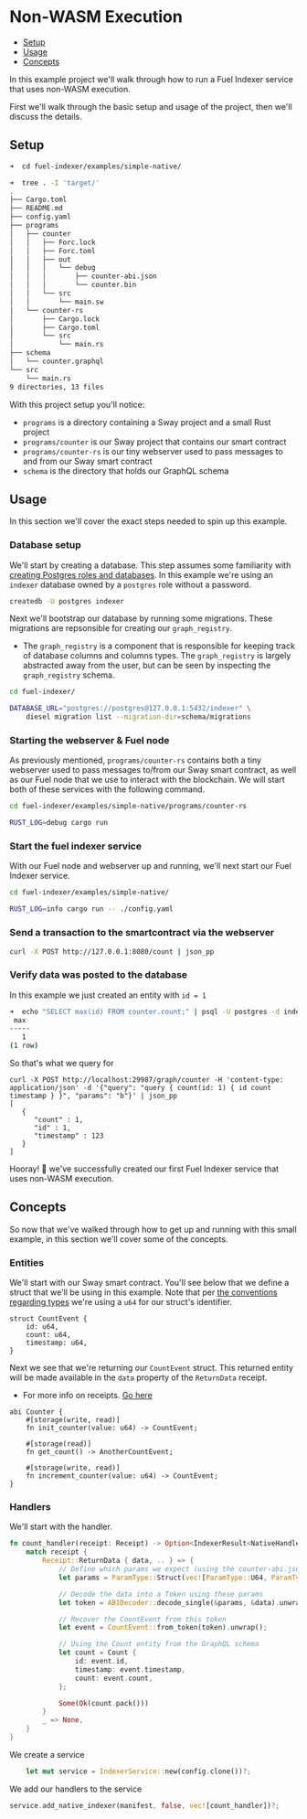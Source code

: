 <!--
IMPORTANT: This file uses a combination of markdown and HTML. Unfortunately
doesn't look like mdbook supports anchor links? Given this, anchor links
have been implemented in HTML. `markdown` lint will most certainly complain about it. 
 -->
# Non-WASM Execution

- <a href="#header-setup">Setup</a>
- <a href="#header-usage">Usage</a>
- <a href="#header-concepts">Concepts</a>

In this example project we'll walk through how to run a Fuel Indexer service that uses non-WASM execution.

First we'll walk through the basic setup and usage of the project, then we'll discuss the details.

<h2 id="header-usage">Setup</h2>

```bash
➜  cd fuel-indexer/examples/simple-native/

➜  tree . -I 'target/'
.
├── Cargo.toml
├── README.md
├── config.yaml
├── programs
│   ├── counter
│   │   ├── Forc.lock
│   │   ├── Forc.toml
│   │   ├── out
│   │   │   └── debug
│   │   │       ├── counter-abi.json
│   │   │       └── counter.bin
│   │   └── src
│   │       └── main.sw
│   └── counter-rs
│       ├── Cargo.lock
│       ├── Cargo.toml
│       └── src
│           └── main.rs
├── schema
│   └── counter.graphql
└── src
    └── main.rs
9 directories, 13 files
```

With this project setup you'll notice:
- `programs` is a directory containing a Sway project and a small Rust project
- `programs/counter` is our Sway project that contains our smart contract
- `programs/counter-rs` is our tiny webserver used to pass messages to and from our Sway smart contract 
- `schema` is the directory that holds our GraphQL schema

<h2 id="header-usage">Usage</h2>

In this section we'll cover the exact steps needed to spin up this example.

### Database setup

We'll start by creating a database. This step assumes some familiarity with [creating Postgres roles and databases](https://learn.coderslang.com/0120-databases-roles-and-tables-in-postgresql/). In this example we're using an `indexer` database owned by a `postgres` role without a password.

```bash
createdb -U postgres indexer
```

Next we'll bootstrap our database by running some migrations. These migrations are repsonsible for creating our `graph_registry`. 

- The `graph_registry` is a component that is responsible for keeping track of database columns and columns types. The `graph_registry` is largely abstracted away from the user, but can be seen by inspecting the `graph_registry` schema.

```bash
cd fuel-indexer/

DATABASE_URL="postgres://postgres@127.0.0.1:5432/indexer" \
    diesel migration list --migration-dir=schema/migrations
```

### Starting the webserver & Fuel node

As previously mentioned, `programs/counter-rs` contains both a tiny webserver used to pass messages to/from our Sway smart contract, as well as our Fuel node that we use to interact with the blockchain. We will start both of these services with the following command.

```bash
cd fuel-indexer/examples/simple-native/programs/counter-rs

RUST_LOG=debug cargo run
```

### Start the fuel indexer service

With our Fuel node and webserver up and running, we'll next start our Fuel Indexer service.

```bash
cd fuel-indexer/examples/simple-native/

RUST_LOG=info cargo run -- ./config.yaml
```

### Send a transaction to the smartcontract via the webserver

```bash
curl -X POST http://127.0.0.1:8080/count | json_pp
```

### Verify data was posted to the database

In this example we just created an entity with `id = 1`

```bash
➜  echo "SELECT max(id) FROM counter.count;" | psql -U postgres -d indexer
 max
-----
   1
(1 row)
```

So that's what we query for

```
curl -X POST http://localhost:29987/graph/counter -H 'content-type: application/json' -d '{"query": "query { count(id: 1) { id count timestamp } }", "params": "b"}' | json_pp
[
   {
      "count" : 1,
      "id" : 1,
      "timestamp" : 123
   }
]
```

Hooray! 🎉 we've successfully created our first Fuel Indexer service that uses non-WASM execution.

<h2 id="header-concepts">Concepts</h2>

So now that we've walked through how to get up and running with this small example, in this section we'll cover some of the concepts.

### Entities

We'll start with our Sway smart contract. You'll see below that we define a struct that we'll be using in this example. Note that per [the conventions regarding types](./../database/types.md) we're using a `u64` for our struct's identifier.

```sway
struct CountEvent {
    id: u64,
    count: u64,
    timestamp: u64,
}
```

Next we see that we're returning our `CountEvent` struct. This returned entity will be made available in the `data` property of the `ReturnData` receipt.
  - For more info on receipts. [Go here](#) 

```sway
abi Counter {
    #[storage(write, read)]
    fn init_counter(value: u64) -> CountEvent;

    #[storage(read)]
    fn get_count() -> AnotherCountEvent;

    #[storage(write, read)]
    fn increment_counter(value: u64) -> CountEvent;
}
```

### Handlers

We'll start with the handler.

```rust
fn count_handler(receipt: Receipt) -> Option<IndexerResult<NativeHandlerResult>> {
    match receipt {
        Receipt::ReturnData { data, .. } => {
            // Define which params we expect (using the counter-abi.json as a reference)
            let params = ParamType::Struct(vec![ParamType::U64, ParamType::U64, ParamType::U64]);

            // Decode the data into a Token using these params
            let token = ABIDecoder::decode_single(&params, &data).unwrap();

            // Recover the CountEvent from this token
            let event = CountEvent::from_token(token).unwrap();

            // Using the Count entity from the GraphQL schema
            let count = Count {
                id: event.id,
                timestamp: event.timestamp,
                count: event.count,
            };

            Some(Ok(count.pack()))
        }
        _ => None,
    }
}
```

We create a service

```rust
    let mut service = IndexerService::new(config.clone())?;
```

We add our handlers to the service


```rust
service.add_native_indexer(manifest, false, vec![count_handler])?;
```
